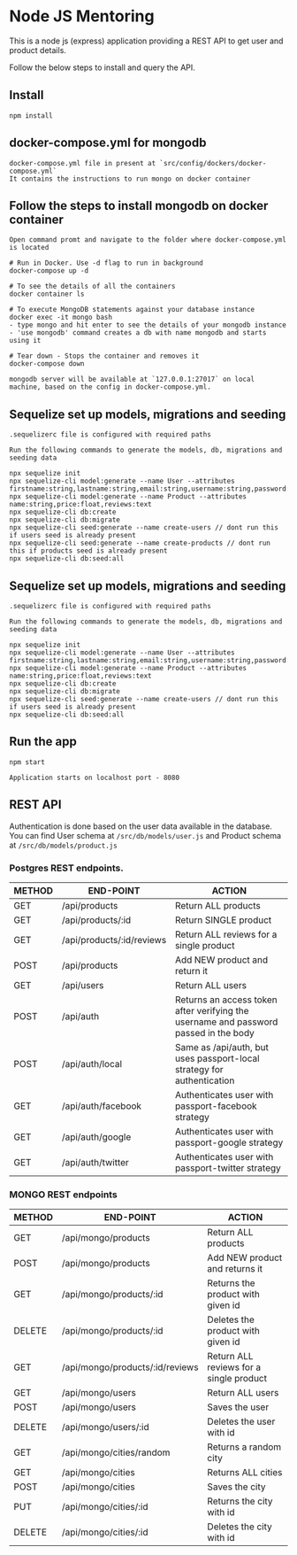# Node JS Mentoring

This is a node js (express) application providing a REST
API to get user and product details.

Follow the below steps to install and query the API.

## Install

    npm install
## docker-compose.yml for mongodb

    docker-compose.yml file in present at `src/config/dockers/docker-compose.yml`
    It contains the instructions to run mongo on docker container

## Follow the steps to install mongodb on docker container 

    Open command promt and navigate to the folder where docker-compose.yml is located

    # Run in Docker. Use -d flag to run in background
    docker-compose up -d

    # To see the details of all the containers
    docker container ls

    # To execute MongoDB statements against your database instance
    docker exec -it mongo bash
    - type mongo and hit enter to see the details of your mongodb instance
    - 'use mongodb' command creates a db with name mongodb and starts using it

    # Tear down - Stops the container and removes it
    docker-compose down

    mongodb server will be available at `127.0.0.1:27017` on local machine, based on the config in docker-compose.yml.

## Sequelize set up models, migrations and seeding

    .sequelizerc file is configured with required paths

    Run the following commands to generate the models, db, migrations and seeding data

    npx sequelize init
    npx sequelize-cli model:generate --name User --attributes firstname:string,lastname:string,email:string,username:string,password:string
    npx sequelize-cli model:generate --name Product --attributes name:string,price:float,reviews:text
    npx sequelize-cli db:create
    npx sequelize-cli db:migrate
    npx sequelize-cli seed:generate --name create-users // dont run this if users seed is already present
    npx sequelize-cli seed:generate --name create-products // dont run this if products seed is already present
    npx sequelize-cli db:seed:all

## Sequelize set up models, migrations and seeding

    .sequelizerc file is configured with required paths

    Run the following commands to generate the models, db, migrations and seeding data

    npx sequelize init
    npx sequelize-cli model:generate --name User --attributes firstname:string,lastname:string,email:string,username:string,password:string
    npx sequelize-cli model:generate --name Product --attributes name:string,price:float,reviews:text
    npx sequelize-cli db:create
    npx sequelize-cli db:migrate
    npx sequelize-cli seed:generate --name create-users // dont run this if users seed is already present
    npx sequelize-cli db:seed:all

## Run the app

    npm start

    Application starts on localhost port - 8080 

## REST API

Authentication is done based on the user data available in the database.
You can find User schema at `/src/db/models/user.js` and Product schema at `/src/db/models/product.js`

### Postgres REST endpoints.

METHOD     |  END-POINT                       | ACTION
-----------|----------------------------------|--------
GET        |  /api/products                   |  Return ​ALL​ products
GET        |  /api/products/:id               |  Return ​SINGLE​ product
GET        |  /api/products/:id/reviews       |  Return ​ALL​ reviews for a single product
POST       |  /api/products                   |  Add ​NEW​ product and return it
GET        |  /api/users                      |  Return ​ALL​ users
POST       |  /api/auth                       |  Returns an access token after verifying the username and password passed in the body
POST       |  /api/auth/local                 |  Same as /api/auth, but uses passport-local strategy for authentication
GET        |  /api/auth/facebook              |  Authenticates user with passport-facebook strategy
GET        |  /api/auth/google                |  Authenticates user with passport-google strategy
GET        |  /api/auth/twitter               |  Authenticates user with passport-twitter strategy

### MONGO REST endpoints

METHOD     |  END-POINT                       | ACTION
-----------|----------------------------------|--------
GET        |  /api/mongo/products             |  Return ​ALL​ products
POST       |  /api/mongo/products             |  Add ​NEW​ product and returns it
GET        |  /api/mongo/products/:id         |  Returns the product with given id
DELETE     |  /api/mongo/products/:id         |  Deletes the product with given id
GET        |  /api/mongo/products/:id/reviews |  Return ​ALL​ reviews for a single product
GET        |  /api/mongo/users                |  Return ​ALL​ users
POST       |  /api/mongo/users                |  Saves the user
DELETE     |  /api/mongo/users/:id            |  Deletes the user with id
GET        |  /api/mongo/cities/random        |  Returns a random city
GET        |  /api/mongo/cities               |  Returns ​ALL​ cities
POST       |  /api/mongo/cities               |  Saves the city
PUT        |  /api/mongo/cities/:id           |  Returns the city with id
DELETE     |  /api/mongo/cities/:id           |  Deletes the city with id
